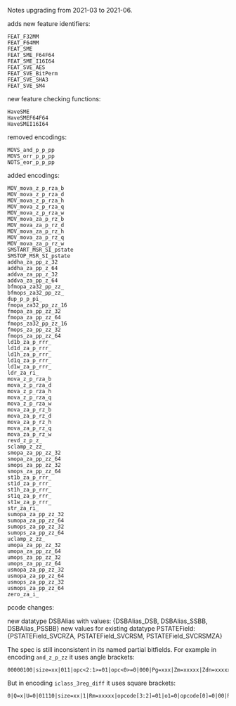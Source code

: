 Notes upgrading from 2021-03 to 2021-06.

adds new feature identifiers:

```
FEAT_F32MM
FEAT_F64MM
FEAT_SME
FEAT_SME_F64F64
FEAT_SME_I16I64
FEAT_SVE_AES
FEAT_SVE_BitPerm
FEAT_SVE_SHA3
FEAT_SVE_SM4
```

new feature checking functions:

```
HaveSME
HaveSMEF64F64
HaveSMEI16I64
```

removed encodings:

```
MOVS_and_p_p_pp
MOVS_orr_p_p_pp
NOTS_eor_p_p_pp
```

added encodings:

```
MOV_mova_z_p_rza_b
MOV_mova_z_p_rza_d
MOV_mova_z_p_rza_h
MOV_mova_z_p_rza_q
MOV_mova_z_p_rza_w
MOV_mova_za_p_rz_b
MOV_mova_za_p_rz_d
MOV_mova_za_p_rz_h
MOV_mova_za_p_rz_q
MOV_mova_za_p_rz_w
SMSTART_MSR_SI_pstate
SMSTOP_MSR_SI_pstate
addha_za_pp_z_32
addha_za_pp_z_64
addva_za_pp_z_32
addva_za_pp_z_64
bfmopa_za32_pp_zz_
bfmops_za32_pp_zz_
dup_p_p_pi_
fmopa_za32_pp_zz_16
fmopa_za_pp_zz_32
fmopa_za_pp_zz_64
fmops_za32_pp_zz_16
fmops_za_pp_zz_32
fmops_za_pp_zz_64
ld1b_za_p_rrr_
ld1d_za_p_rrr_
ld1h_za_p_rrr_
ld1q_za_p_rrr_
ld1w_za_p_rrr_
ldr_za_ri_
mova_z_p_rza_b
mova_z_p_rza_d
mova_z_p_rza_h
mova_z_p_rza_q
mova_z_p_rza_w
mova_za_p_rz_b
mova_za_p_rz_d
mova_za_p_rz_h
mova_za_p_rz_q
mova_za_p_rz_w
revd_z_p_z_
sclamp_z_zz_
smopa_za_pp_zz_32
smopa_za_pp_zz_64
smops_za_pp_zz_32
smops_za_pp_zz_64
st1b_za_p_rrr_
st1d_za_p_rrr_
st1h_za_p_rrr_
st1q_za_p_rrr_
st1w_za_p_rrr_
str_za_ri_
sumopa_za_pp_zz_32
sumopa_za_pp_zz_64
sumops_za_pp_zz_32
sumops_za_pp_zz_64
uclamp_z_zz_
umopa_za_pp_zz_32
umopa_za_pp_zz_64
umops_za_pp_zz_32
umops_za_pp_zz_64
usmopa_za_pp_zz_32
usmopa_za_pp_zz_64
usmops_za_pp_zz_32
usmops_za_pp_zz_64
zero_za_i_
```

pcode changes:

new datatype DSBAlias with values: {DSBAlias_DSB, DSBAlias_SSBB, DSBAlias_PSSBB}
new values for existing datatype PSTATEField: {PSTATEField_SVCRZA, PSTATEField_SVCRSM, PSTATEField_SVCRSMZA}

The spec is still inconsistent in its named partial bitfields. For example in encoding `and_z_p_zz` it uses angle brackets:

```
00000100|size=xx|011|opc<2:1>=01|opc<0>=0|000|Pg=xxx|Zm=xxxxx|Zdn=xxxxx
```

But in encoding `iclass_3reg_diff` it uses square brackets:

```
0|Q=x|U=0|01110|size=xx|1|Rm=xxxxx|opcode[3:2]=01|o1=0|opcode[0]=0|00|Rn=xxxxx|Rd=xxxxx
```


